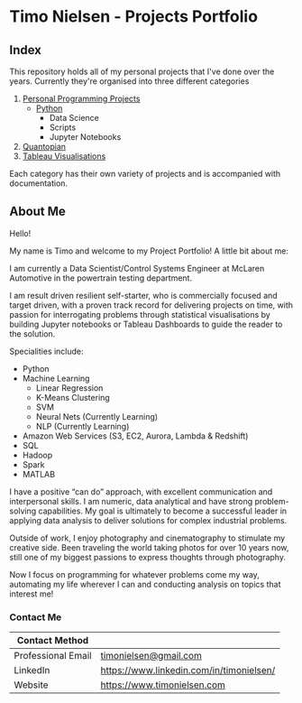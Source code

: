 # Timo Nielsen - Projects Portfolio

## Index

This repository holds all of my personal projects that I've done over the years. Currently they're organised into three different categories

1. [Personal Programming Projects](https://github.com/tnielsen99/Projects/)
    - [Python](https://github.com/tnielsen99/Projects/tree/master/Python)
      - Data Science
      - Scripts
      - Jupyter Notebooks
2. [Quantopian](https://github.com/tnielsen99/Projects/tree/master/Website%20Dev)
3. [Tableau Visualisations](https://github.com/tnielsen99/Projects/tree/master/Tableau%20Visualisations)

Each category has their own variety of projects and is accompanied with documentation. 

## About Me

Hello! 

My name is Timo and welcome to my Project Portfolio! A little bit about me:

I am currently a Data Scientist/Control Systems Engineer at McLaren Automotive in the powertrain testing department. 

I am result driven resilient self-starter, who is commercially focused and target driven, with a proven track record for delivering projects on time, with passion for interrogating problems through statistical visualisations by building Jupyter notebooks or Tableau Dashboards to guide the reader to the solution.

Specialities include: 
 - Python 
 - Machine Learning
    - Linear Regression
    - K-Means Clustering 
    - SVM
    - Neural Nets (Currently Learning)
    - NLP (Currently Learning)
 - Amazon Web Services (S3, EC2, Aurora, Lambda & Redshift) 
 - SQL 
 - Hadoop 
 - Spark 
 - MATLAB

I have a positive “can do” approach, with excellent communication and interpersonal skills. I am numeric, data analytical and have strong problem-solving capabilities. My goal is ultimately to become a successful leader in applying data analysis to deliver solutions for complex industrial problems.

Outside of work, I enjoy photography and cinematography to stimulate my creative side. Been traveling the world taking photos for over 10 years now, still one of my biggest passions to express thoughts through photography.

Now I focus on programming for whatever problems come my way, automating my life wherever I can and conducting analysis on topics that interest me!


### Contact Me

| Contact Method |  |
| --- | --- |
| Professional Email | timonielsen@gmail.com |
| LinkedIn | https://www.linkedin.com/in/timonielsen/ |
| Website | https://www.timonielsen.com |
